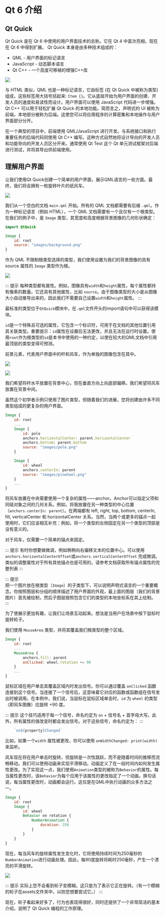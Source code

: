 # Qt 6 介绍

## Qt Quick

Qt Quick 是在 Qt 6 中使用的用户界面技术的总称。它在 Qt 4 中首次亮相，现在在 Qt 6 中得到扩展。 Qt Quick 本身是由多种技术组成的：

* QML - 用户界面的标记语言
* JavaScript - 动态脚本语言
* Qt C++ - 一个高度可移植的增强C++库

![](./assets/qt6_overview.png)

与 HTML 类似，QML 也是一种标记语言，它由标签 (在 Qt Quick 中被称为类型) 组成，这些标签用大括号括起来: `Item {}`。它从底层开始为用户界面的创建、开发人员的速度和易读性而设计。用户界面可以使用 JavaScript 代码进一步增强。 Qt C++ 可以用于轻松扩展 Qt Quick 的本地功能。简而言之，声明式的 UI 被称为前端，本地部分被称为后端。这使您可以将应用程序的计算密集和本地操作与用户界面部分分开。

在一个典型的项目中，前端使用 QML/JavaScript 进行开发。与系统接口和执行重要任务的后端代码则使用 Qt C++ 编写。这种方式自然地将设计导向的开发人员和功能导向的开发人员区分开来。通常使用 Qt Test 这个 Qt 单元测试框架对后端进行测试，并将其导出供前端使用。

## 理解用户界面

让我们使用Qt Quick创建一个简单的用户界面，展示QML语言的一些方面。最终，我们将会拥有一枚旋转叶片的纸风车。

![](./assets/showcase.png)

我们从一个空白的文档 `main.qml` 开始。所有的 QML 文档都需要有后缀 `.qml`。作为一种标记语言（例如 HTML），一个 QML 文档需要有一个且仅有一个根类型。在我们的例子中，是 `Image` 类型，其宽度和高度根据背景图像的几何形状确定：

```qml
import QtQuick

Image {
    id: root
    source: "images/background.png"
}
```

作为 QML 不限制根类型选择的类型，我们使用设置为我们的背景图像的具有 source 属性的 `Image` 类型作为根。

![](./assets/background.png)

::: 提示
每种类型都有属性。例如，图像具有`width`和`height`属性，每个属性都持有像素的数量。它还具有其他属性，比如 `source`。由于图像类型的大小是从图像大小自动推导出来的，因此我们不需要自己设置`width`和`height`属性。
:::

最标准的类型位于`QtQuick`模块中，在`.qml`文件开头的import语句中可以获得该模块。

`id`是一个特殊且可选的属性，它包含一个标识符，可用于在文档的其他位置引用其关联类型。重要提示：`id`属性在设置后无法更改，并且无法在运行时设置。使用`root`作为根类型的`id`是本书中使用的一种约定，以使在较大的QML文档中引用最顶层的类型变得可预测。

前景元素，代表用户界面中的杆和风车，作为单独的图像包含在其中。


![](./assets/pole.png)

![](./assets/pinwheel.png)

我们希望将杆水平放置在背景中心，但在垂直方向上向底部偏移。我们希望将风车放置在背景中间。

虽然这个初学者示例只使用了图片类型，但随着我们的进展，您将创建由许多不同类型组成的更复杂的用户界面。

```qml
Image {
    id: root
    ...
    Image {
        id: pole
        anchors.horizontalCenter: parent.horizontalCenter
        anchors.bottom: parent.bottom
        source: "images/pole.png"
    }

    Image {
        id: wheel
        anchors.centerIn: parent
        source: "images/pinwheel.png"
    }
    ...
}
```

将风车放置在中央需要使用一个复杂的属性——anchor。Anchor可以指定父项和同级对象之间的几何关系。例如，将我放置在另一种类型的中心位置（`anchors.centerIn: parent`）。在两端都有 left, right, top, bottom, centerIn, fill, verticalCenter  和 horizontalCenter 关系。当然，当两个或更多的锚点一起使用时，它们应该相互补充：例如，将一个类型的左侧固定在另一个类型的顶部是没有意义的。

对于风车，仅需要一个简单的锚点来固定。

::: 提示
有时你想要做微调，例如稍稍向右偏移文本的位置中心。可以使用`anchors.horizontalCenterOffset`或`anchors.verticalCenterOffset` 完成微调。类似的调整属性对于所有其他锚点也是可用的。请参考文档获取所有锚点属性的完整列表
:::

::: 提示    
把一个图片放在根类型（`Image`）的子类型下，可以说明声明式语言的一个重要概念。你按照图层和分组的顺序描述了用户界面的外观，最上面的图层（我们的背景图片）首先被绘制，然后子图层按照包含它们的类型的本地坐标系在其上绘制。
:::

为了使展示更加有趣，让我们让场景互动起来。想法是当用户在场景中按下鼠标时旋转轮子。

我们使用 `MouseArea` 类型，并将其覆盖我们根类型的整个区域。

```qml
Image {
    id: root
    ...
    MouseArea {
        anchors.fill: parent
        onClicked: wheel.rotation += 90
    }
    ...
}
```

鼠标区域在用户单击其覆盖区域内时发出信号。你可以通过覆盖 `onClicked` 函数连接到这个信号。当连接了一个信号后，这意味着它对应的函数或函数组在信号发出时被调用。在本例中，我们说，当鼠标在鼠标区域单击时，`id` 为 `wheel` 的类型（即风车图像）应旋转 +90 度。

::: 提示
这个技巧适用于每一个信号，命名约定为 `on` + 信号名 + 首字母大写。此外，所有属性的值改变时都会发出信号。对于这些信号，命名约定为：
:::

```js
    `on${property}Changed`
```

比如，如果一个`width` 属性被更改，你可以使用 `onWidthChanged: print(width)` 来监听。

风车现在将在用户单击时旋转，但旋转是一次性跳跃，而不是随着时间的推移而流畅移动。我们可以使用动画来实现平滑移动。动画定义了在一段时间内如何发生属性更改。为了实现这一点，我们使用`Animation`类型的被称为`Behavior`的属性。每当属性更改时，该`Behavior`为每个应用于该属性的更改指定了一个动画。换句话说，每当属性更改时，动画都会运行。这仅是在QML中执行动画的众多方法之一。

```qml
Image {
    id: root
    Image {
        id: wheel
        Behavior on rotation {
            NumberAnimation {
                duration: 250
            }
        }
    }
}
```

现在，每当风车的旋转属性发生变化时，它将使用持续时间为250毫秒的`NumberAnimation`进行动画处理。因此，每90度旋转将耗时250毫秒，产生一个漂亮的平滑旋转。

![](./assets/scene2.png)

::: 提示
实际上您不会看到轮子变模糊。这只是为了表示它正在旋转。（有一个模糊的轮子在assets文件夹中，以防您想要尝试它。）
:::


现在，轮子看起来好多了，行为也表现得很好，同时还提供了一个非常简洁的基本介绍，说明了 Qt Quick 编程的工作原理。


